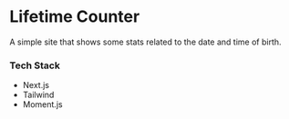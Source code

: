 # Lifetime Counter

A simple site that shows some stats related to the date and time of birth.

### Tech Stack

- Next.js
- Tailwind
- Moment.js
